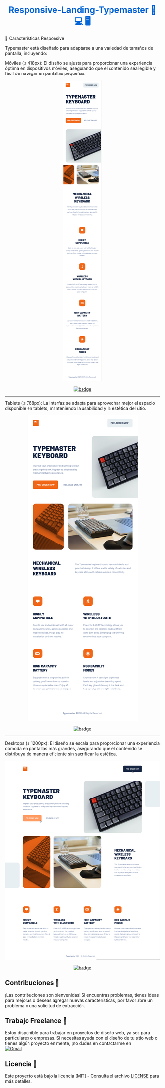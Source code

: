 <h1 align="center" style="color: #0366d6;">
   Responsive-Landing-Typemaster 📱 💻 🖥
</h1>


📱 Características Responsive

Typemaster está diseñado para adaptarse a una variedad de tamaños de pantalla, incluyendo:

Móviles (≤ 418px): El diseño se ajusta para proporcionar una experiencia óptima en dispositivos móviles, asegurando que el contenido sea legible y fácil de navegar en pantallas pequeñas.

<div align="center">
  <img src="/img/landing-mobile.png/" alt="Banner"/>
</div>


<p align="center">
   <a href="src/">
      <img src="https://img.shields.io/badge/ver%20codigo-%23F16718?style=for-the-badge" alt="badge">
   </a>
</p>

---

Tablets (≤ 768px): La interfaz se adapta para aprovechar mejor el espacio disponible en tablets, manteniendo la usabilidad y la estética del sitio.

<div align="center">
  <img src="/img/landing-tablet.png/" alt="Banner"/>
</div>

<p align="center">
   <a href="src/">
      <img src="https://img.shields.io/badge/ver%20codigo-%23F16718?style=for-the-badge" alt="badge">
   </a>
</p>

---

Desktops (≤ 1200px): El diseño se escala para proporcionar una experiencia cómoda en pantallas más grandes, asegurando que el contenido se distribuya de manera eficiente sin sacrificar la estética.

<div align="center">
  <img src="/img/landing-desktop.png/" alt="Banner"/>
</div>

<p align="center">
   <a href="src/">
      <img src="https://img.shields.io/badge/ver%20codigo-%23F16718?style=for-the-badge" alt="badge">
   </a>
</p>


## Contribuciones 🤝

¡Las contribuciones son bienvenidas! Si encuentras problemas, tienes ideas para mejoras o deseas agregar nuevas características, por favor abre un problema o una solicitud de extracción.


## Trabajo Freelance 💼

Estoy disponible para trabajar en proyectos de diseño web, ya sea para particulares o empresas. Si necesitas ayuda con el diseño de tu sitio web o tienes algún proyecto en mente, ¡no dudes en contactarme en 
<br>
[![Gmail](https://img.shields.io/badge/Email%20personal-white?style=for-the-badge&logo=gmail&logoColor=white&label=ferrancolllopez%40gmail.com&labelColor=black&color=%23EA4335)](mailto:ferrancolllopez@gmail.com)


## Licencia 📜

Este proyecto está bajo la licencia [MIT] - Consulta el archivo [LICENSE](LICENSE) para más detalles.
